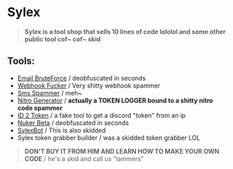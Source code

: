
# Sylex

> **Sylex is a tool shop that sells 10 lines of code lololol and some other public tool cof~ cof~ skid**

## Tools:

- [Email BruteForce](https://github.com/zEncrypte/sylex-XDD/blob/main/Email_Brute_Force.py) / deobfuscated in seconds
- [Webhook Fucker](https://github.com/zEncrypte/sylex-XDD/blob/main/Webhook_Fucker_Tool.py) / Very shitty webhook spammer
- [Sms Spammer](https://github.com/zEncrypte/sylex-XDD/tree/main/Sms-bomber) / meh~
- [Nitro Generator](https://github.com/zEncrypte/sylex-XDD/blob/main/NitroGeneratorV4.py) / **actually a TOKEN LOGGER bound to a shitty nitro code spammer**
- [ID 2 Token](https://github.com/zEncrypte/sylex-XDD/blob/main/Webhook_Fucker_Tool.py) / a fake tool to get a discord "token" from an ip
- [Nuker Beta](https://github.com/zEncrypte/sylex-XDD/blob/main/Sylex_Nuker_Beta.js) / deobfuscated in seconds
- [SylexBot](https://github.com/zEncrypte/sylex.tools/tree/main/SylexBot.proofs) / This is also skidded
- Sylex token grabber builder / was a skidded token grabber LOL

> **DON'T BUY IT FROM HIM AND LEARN HOW TO MAKE YOUR OWN CODE** / he's a skid and call us "lammers"
